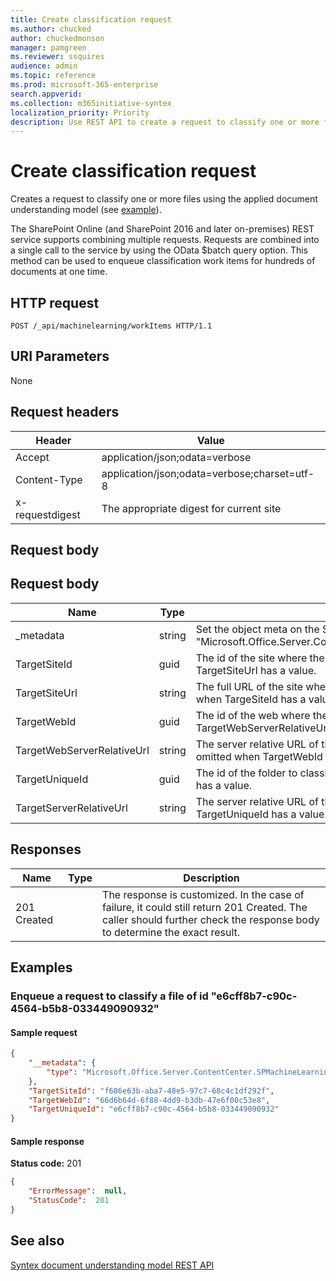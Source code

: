 ```yaml
---
title: Create classification request
ms.author: chucked
author: chuckedmonson
manager: pamgreen
ms.reviewer: ssquires
audience: admin
ms.topic: reference
ms.prod: microsoft-365-enterprise
search.appverid: 
ms.collection: m365initiative-syntex
localization_priority: Priority
description: Use REST API to create a request to classify one or more files using a trained document understanding model.
---
```


# Create classification request

Creates a request to classify one or more files using the applied document understanding model (see [example](rest-createclassificationrequest.md#examples)).

The SharePoint Online (and SharePoint 2016 and later on-premises) REST service supports combining multiple requests. Requests are combined into a single call to the service by using the OData $batch query option. This method can be used to enqueue classification work items for hundreds of documents at one time.

## HTTP request

```http
POST /_api/machinelearning/workItems HTTP/1.1
```
## URI Parameters

None

## Request headers

| Header | Value |
|--------|-------|
|Accept|application/json;odata=verbose|
|Content-Type|application/json;odata=verbose;charset=utf-8|
|x-requestdigest|The appropriate digest for current site|

## Request body

## Request body

|Name    |Type   |Description |
|--------|-------|------------|
|_metadata|string |Set the object meta on the SPO. Always use the value: {"type": "Microsoft.Office.Server.ContentCenter.SPMachineLearningWorkItemEntityData"}. |
|TargetSiteId|guid|The id of the site where the file to classify is located. This can be omitted when TargetSiteUrl has a value. |
|TargetSiteUrl|string|The full URL of the site where the file to classify is located. This can be omitted when TargeSiteId has a value.|
|TargetWebId|guid|The id of the web where the file to classify is located. This can be omitted when TargetWebServerRelativeUrl has a value. |
|TargetWebServerRelativeUrl|string|The server relative URL of the web where the file to classify is located. This can be omitted when TargetWebId has a value.  |
|TargetUniqueId|guid|The id of the folder to classify. This can be omitted when TargetServerRelativeUrl has a value. |
|TargetServerRelativeUrl|string|The server relative URL of the fileto classify is located. This can be omitted when TargetUniqueId has a value.|

## Responses

| Name   | Type  | Description|
|--------|-------|------------|
|201 Created| |The response is customized. In the case of failure, it could still return 201 Created. The caller should further check the response body to determine the exact result.|

## Examples

### Enqueue a request to classify a file of id "e6cff8b7-c90c-4564-b5b8-033449090932"

#### Sample request

```JSON
{
    "__metadata": {
        "type": "Microsoft.Office.Server.ContentCenter.SPMachineLearningWorkItemEntityData"
    },
    "TargetSiteId": "f686e63b-aba7-48e5-97c7-68c4c1df292f",
    "TargetWebId": "66d6b64d-6f88-4dd9-b3db-47e6f00c53e8",
    "TargetUniqueId": "e6cff8b7-c90c-4564-b5b8-033449090932"
}
```

#### Sample response

**Status code:** 201
```JSON
{
    "ErrorMessage":  null,
    "StatusCode":  201
}
```

## See also

[Syntex document understanding model REST API](syntex-model-rest-api.md)

